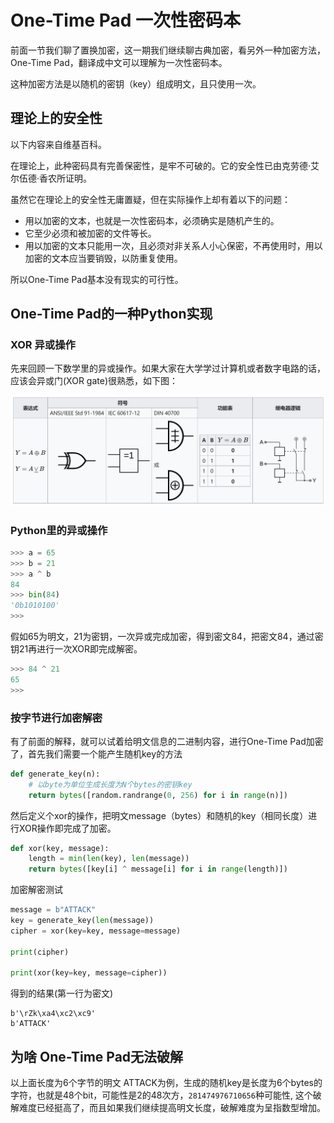 # One-Time Pad 一次性密码本

前面一节我们聊了置换加密，这一期我们继续聊古典加密，看另外一种加密方法，One-Time Pad，翻译成中文可以理解为一次性密码本。

这种加密方法是以随机的密钥（key）组成明文，且只使用一次。

## 理论上的安全性

以下内容来自维基百科。

在理论上，此种密码具有完善保密性，是牢不可破的。它的安全性已由克劳德·艾尔伍德·香农所证明。

虽然它在理论上的安全性无庸置疑，但在实际操作上却有着以下的问题：

- 用以加密的文本，也就是一次性密码本，必须确实是随机产生的。
- 它至少必须和被加密的文件等长。
- 用以加密的文本只能用一次，且必须对非关系人小心保密，不再使用时，用以加密的文本应当要销毁，以防重复使用。

所以One-Time Pad基本没有现实的可行性。

## One-Time Pad的一种Python实现

### XOR 异或操作

先来回顾一下数学里的异或操作。如果大家在大学学过计算机或者数字电路的话，应该会异或门(XOR gate)很熟悉，如下图：

![mkdocs](../img/XOR_gate.png)


### Python里的异或操作

```python
>>> a = 65
>>> b = 21
>>> a ^ b
84
>>> bin(84)
'0b1010100'
>>>
```

假如65为明文，21为密钥，一次异或完成加密，得到密文84，把密文84，通过密钥21再进行一次XOR即完成解密。

```python
>>> 84 ^ 21
65
>>>
```

### 按字节进行加密解密

有了前面的解释，就可以试着给明文信息的二进制内容，进行One-Time Pad加密了，首先我们需要一个能产生随机key的方法

```python
def generate_key(n):
    # 以byte为单位生成长度为N个bytes的密钥key
    return bytes([random.randrange(0, 256) for i in range(n)])

```

然后定义个xor的操作，把明文message（bytes）和随机的key（相同长度）进行XOR操作即完成了加密。

```python
def xor(key, message):
    length = min(len(key), len(message))
    return bytes([key[i] ^ message[i] for i in range(length)])
```

加密解密测试


```python
message = b"ATTACK"
key = generate_key(len(message))
cipher = xor(key=key, message=message)

print(cipher)

print(xor(key=key, message=cipher))
```

得到的结果(第一行为密文)

```
b'\rZk\xa4\xc2\xc9'
b'ATTACK'
```

## 为啥 One-Time Pad无法破解

以上面长度为6个字节的明文 ATTACK为例，生成的随机key是长度为6个bytes的字符，也就是48个bit，可能性是2的48次方，`281474976710656`种可能性, 这个破解难度已经挺高了，而且如果我们继续提高明文长度，破解难度为呈指数型增加。

